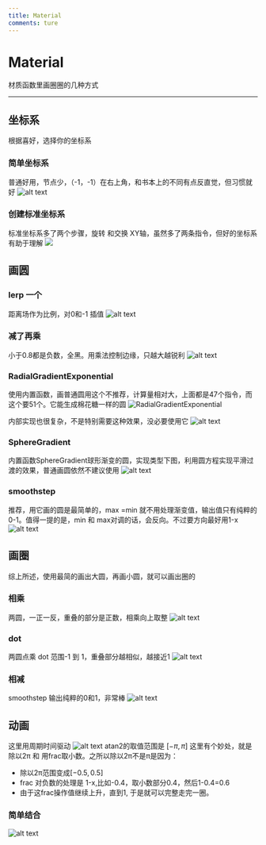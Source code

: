 ```yaml
---
title: Material
comments: ture
---
```


# Material

材质函数里画圈圈的几种方式

---

## 坐标系
根据喜好，选择你的坐标系

### 简单坐标系
普通好用，节点少，（-1，-1）在右上角，和书本上的不同有点反直觉，但习惯就好
![alt text](../../assets/images/Material_image-1.png)

### 创建标准坐标系
标准坐标系多了两个步骤，旋转 和交换 XY轴，虽然多了两条指令，但好的坐标系有助于理解
![](../../assets/images/Material_image.png)

## 画圆

### lerp 一个
距离场作为比例，对0和-1 插值
![alt text](../../assets/images/Material_image-2.png)

### 减了再乘
小于0.8都是负数，全黑。用乘法控制边缘，只越大越锐利
![alt text](../../assets/images/Material_image-3.png)

### RadialGradientExponential
使用内置函数，画普通圆用这个不推荐，计算量相对大，上面都是47个指令，而这个要51个。它能生成棉花糖一样的圆
![RadialGradientExponential](../../assets/images/Material_image-4.png)

内部实现也很复杂，不是特别需要这种效果，没必要使用它
![alt text](../../assets/images/Material_image-5.png)

### SphereGradient
内置函数SphereGradient球形渐变的圆，实现类型下图，利用圆方程实现平滑过渡的效果，普通画圆依然不建议使用
![alt text](../../assets/images/Material_image-6.png)

### smoothstep
推荐，用它画的圆是最简单的，max =min 就不用处理渐变值，输出值只有纯粹的0-1。值得一提的是，min 和 max对调的话，会反向。不过要方向最好用1-x
![alt text](../../assets/images/Material_image-9.png)

## 画圈
综上所述，使用最简的画出大圆，再画小圆，就可以画出圈的

### 相乘
两圆，一正一反，重叠的部分是正数，相乘向上取整
![alt text](../../assets/images/Material_image-7.png)

### dot
两圆点乘
dot 范围-1 到 1，重叠部分越相似，越接近1
![alt text](../../assets/images/Material_image-8.png)

### 相减
smoothstep 输出纯粹的0和1，非常棒
![alt text](../../assets/images/Material_image-10.png)

## 动画
这里用周期时间驱动
![alt text](../../assets/images/Material_image-11.png)
atan2的取值范围是
$\left[ -\pi,\pi \right]$
这里有个妙处，就是除以2π 和 用frac取小数。之所以除以2π不是π是因为：

- 除以2π范围变成$\left[ -0.5,0.5 \right]$
- frac 对负数的处理是 1-x,比如-0.4，取小数部分0.4，然后1-0.4=0.6
- 由于这frac操作值继续上升，直到1, 于是就可以完整走完一圈。  



### 简单结合

 ![alt text](../../assets/images/Material_image-12.png)


 
